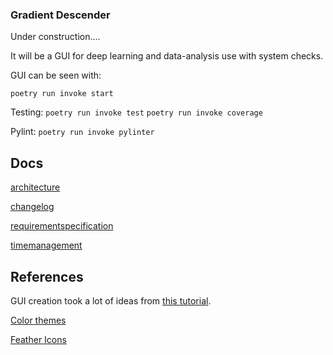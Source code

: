 ### Gradient Descender
Under construction....

It will be a GUI for deep learning and data-analysis use with system checks.

GUI can be seen with:

`poetry run invoke start`

Testing:
`poetry run invoke test`
`poetry run invoke coverage`

Pylint:
`poetry run invoke pylinter`

## Docs
[architecture](docs/architechture.md)

[changelog](changelog.md)

[requirementspecification](requirementspecification.md)

[timemanagement](timemanagement.md)


## References
GUI creation took a lot of ideas from [this tutorial](https://www.youtube.com/watch?v=adC48qZ8p5Y).

[Color themes](https://www.schemecolor.com/winter-ice.php)

[Feather Icons](https://feathericons.com/)
